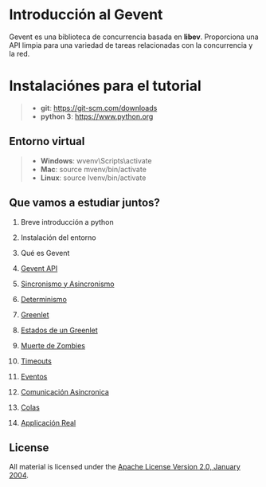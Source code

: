 Introducción al Gevent
======================

Gevent es una biblioteca de concurrencia basada en **libev**. Proporciona una API limpia para una variedad de tareas relacionadas con la concurrencia y la red.

# Instalaciónes para el tutorial

>- **git**: https://git-scm.com/downloads
>- **python 3**: https://www.python.org

## Entorno virtual

>- **Windows**: wvenv\Scripts\activate
>- **Mac**: source mvenv/bin/activate
>- **Linux**: source lvenv/bin/activate


## Que vamos a estudiar juntos?

1. Breve introducción a python

2. Instalación del entorno

3. Qué es Gevent

4. [Gevent API](000_ap1/README.md)

5. [Sincronismo y Asincronismo](001_sync_async/README.md)

6. [Determinismo](002_determinism/README.md)

7. [Greenlet](003_greenlet/README.md)

8. [Estados de un Greenlet](004_greenlet_state/README.md)

9. [Muerte de Zombies](005_shutdown/README.md)

10. [Timeouts](006_timeout/README.md)

11. [Eventos](007_events/README.md)

12. [Comunicación Asincronica](008_async_msg/README.md)

13. [Colas](009_queues/README.md)

14. [Applicación Real](010_flask/README.md)


License
-------

All material is licensed under the [Apache License Version 2.0, January 2004](http://www.apache.org/licenses/LICENSE-2.0).